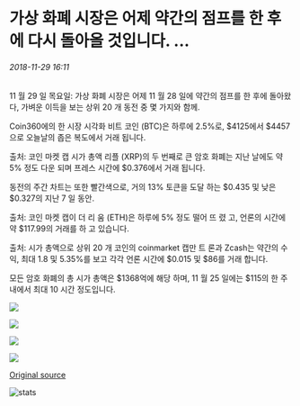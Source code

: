 # 가상 화폐 시장은 어제 약간의 점프를 한 후에 다시 돌아올 것입니다. ...

###### 2018-11-29 16:11

11 월 29 일 목요일: 가상 화폐 시장은 어제 11 월 28 일에 약간의 점프를 한 후에 돌아왔다, 가벼운 이득을 보는 상위 20 개 동전 중 몇 가지와 함께.

Coin360에의 한 시장 시각화 비트 코인 (BTC)은 하루에 2.5%로, $4125에서 $4457으로 오늘날의 좁은 복도에서 거래 됩니다.

출처: 코인 마켓 캡 시가 총액 리플 (XRP)의 두 번째로 큰 암호 화폐는 지난 날에도 약 5% 정도 다운 되며 프레스 시간에 $0.376에서 거래 됩니다.

동전의 주간 차트는 또한 빨간색으로, 거의 13% 토큰을 도달 하는 $0.435 및 낮은 $0.327의 지난 7 일 동안.

출처: 코인 마켓 캡이 더 리 움 (ETH)은 하루에 5% 정도 떨어 뜨 렸 고, 언론의 시간에 약 $117.99의 거래를 하 고 있습니다.

출처: 시가 총액으로 상위 20 개 코인의 coinmarket 캡만 트 론과 Zcash는 약간의 수익, 최대 1.8 및 5.35%를 보고 각각 언론 시간에 $0.015 및 $86를 거래 합니다.

모든 암호 화폐의 총 시가 총액은 $1368억에 해당 하며, 11 월 25 일에는 $115의 한 주 내에서 최대 10 시간 정도입니다.

![](https://s3.cointelegraph.com/storage/uploads/view/d2fbcfd159125fdea10b7a09a65aff46.png)

![](https://s3.cointelegraph.com/storage/uploads/view/c0f2639a802c54cd2df75ec244147a38.jpeg)

![](https://s3.cointelegraph.com/storage/uploads/view/8f52006ec7b0426b89ecd7a956d4d634.jpeg)

![](https://s3.cointelegraph.com/storage/uploads/view/40b5298458d97118220ae397c24b797e.jpeg)

[Original source](https://cointelegraph.com/news/crypto-markets-come-back-down-after-slight-jump-yesterday)

![stats](https://c.statcounter.com/11760860/0/a89fa40b/1/ "stats")